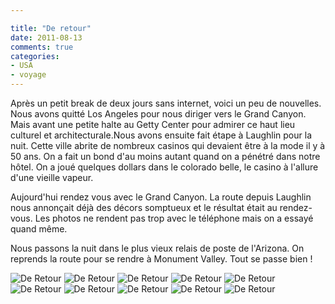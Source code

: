 ```yaml
---

title: "De retour"
date: 2011-08-13
comments: true
categories:
- USA
- voyage
---
```

Après un petit break de deux jours sans internet, voici un peu de nouvelles. Nous avons quitté Los Angeles
pour nous diriger vers le Grand Canyon. Mais avant une petite halte au Getty Center pour admirer ce haut
lieu culturel et architecturale.Nous avons ensuite fait étape à Laughlin pour la nuit. Cette ville abrite de
nombreux casinos qui devaient être à la mode il y à 50 ans. On a fait un bond d'au moins autant quand on a
pénétré dans notre hôtel. On a joué quelques dollars dans le colorado belle, le casino à l'allure d'une
vieille vapeur.

Aujourd'hui rendez vous avec le Grand Canyon. La route depuis Laughlin nous annonçait
déjà des décors somptueux et le résultat était au rendez-vous. Les photos ne rendent pas trop avec le
téléphone mais on a essayé quand même.

Nous passons la nuit dans le plus vieux relais de poste de
l'Arizona. On reprends la route pour se rendre à Monument Valley. Tout se passe bien !

![De Retour](http://4.bp.blogspot.com/-eEubIGydP5E/TlicejCmkHI/AAAAAAAAOwE/GIXAuwB_xNU/s1600/IMG_20110811_134113.jpg)
![De Retour](http://1.bp.blogspot.com/-KsEVbcRCxeU/Tlicfospw-I/AAAAAAAAOwI/b57nVaFMSg8/s1600/IMG_20110811_134137.jpg)
![De Retour](http://1.bp.blogspot.com/--GUm-qVnqwQ/TlicgFNHamI/AAAAAAAAOwM/POD48o6T7yY/s1600/IMG_20110811_162332.jpg)
![De Retour](http://1.bp.blogspot.com/-PybCSAHzWXw/Tlicg9nD9kI/AAAAAAAAOwQ/TB4xJfR333c/s1600/IMG_20110811_162534.jpg)
![De Retour](http://2.bp.blogspot.com/-CFIx91-OEmo/TlichHzp-YI/AAAAAAAAOwU/FqCNo2wkkeI/s1600/IMG_20110811_162540.jpg)
![De Retour](http://2.bp.blogspot.com/-aGVKqWOSxFA/TliciJG43zI/AAAAAAAAOwY/4cJnsNyg9nk/s1600/IMG_20110811_182802.jpg)
![De Retour](http://2.bp.blogspot.com/-jttO-m2fLQQ/TlicjYvYOUI/AAAAAAAAOwg/n0WHh9eGEB4/s1600/IMG_20110811_191512.jpg)
![De Retour](http://2.bp.blogspot.com/-WVBR-rbAkao/TlickFwJm3I/AAAAAAAAOwk/wdK3XM7CpnY/s1600/IMG_20110811_192745.jpg)
![De Retour](http://3.bp.blogspot.com/-55A-6iXyjeQ/TliclKV9qSI/AAAAAAAAOwo/aDOB6EgP4vg/s1600/IMG_20110811_222700.jpg)
![De Retour](http://2.bp.blogspot.com/-GuJsdprgTl0/Tlicl1Oqj0I/AAAAAAAAOws/8tO2O0vQs60/s1600/IMG_20110812_153246.jpg)